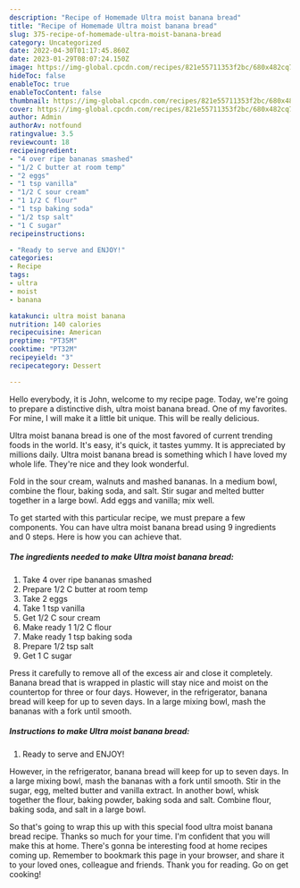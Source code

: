 ```yaml
---
description: "Recipe of Homemade Ultra moist banana bread"
title: "Recipe of Homemade Ultra moist banana bread"
slug: 375-recipe-of-homemade-ultra-moist-banana-bread
category: Uncategorized
date: 2022-04-30T01:17:45.860Z
date: 2023-01-29T08:07:24.150Z
image: https://img-global.cpcdn.com/recipes/821e55711353f2bc/680x482cq70/ultra-moist-banana-bread-recipe-main-photo.jpg
hideToc: false
enableToc: true
enableTocContent: false
thumbnail: https://img-global.cpcdn.com/recipes/821e55711353f2bc/680x482cq70/ultra-moist-banana-bread-recipe-main-photo.jpg
cover: https://img-global.cpcdn.com/recipes/821e55711353f2bc/680x482cq70/ultra-moist-banana-bread-recipe-main-photo.jpg
author: Admin
authorAv: notfound
ratingvalue: 3.5
reviewcount: 18
recipeingredient:
- "4 over ripe bananas smashed"
- "1/2 C butter at room temp"
- "2 eggs"
- "1 tsp vanilla"
- "1/2 C sour cream"
- "1 1/2 C flour"
- "1 tsp baking soda"
- "1/2 tsp salt"
- "1 C sugar"
recipeinstructions:

- "Ready to serve and ENJOY!"
categories:
- Recipe
tags:
- ultra
- moist
- banana

katakunci: ultra moist banana 
nutrition: 140 calories
recipecuisine: American
preptime: "PT35M"
cooktime: "PT32M"
recipeyield: "3"
recipecategory: Dessert

---
```



Hello everybody, it is John, welcome to my recipe page. Today, we're going to prepare a distinctive dish, ultra moist banana bread. One of my favorites. For mine, I will make it a little bit unique. This will be really delicious.

Ultra moist banana bread is one of the most favored of current trending foods in the world. It's easy, it's quick, it tastes yummy. It is appreciated by millions daily. Ultra moist banana bread is something which I have loved my whole life. They're nice and they look wonderful.

Fold in the sour cream, walnuts and mashed bananas. In a medium bowl, combine the flour, baking soda, and salt. Stir sugar and melted butter together in a large bowl. Add eggs and vanilla; mix well.


To get started with this particular recipe, we must prepare a few components. You can have ultra moist banana bread using 9 ingredients and 0 steps. Here is how you can achieve that.

<!--inarticleads1-->

##### The ingredients needed to make Ultra moist banana bread:

1. Take 4 over ripe bananas smashed
1. Prepare 1/2 C butter at room temp
1. Take 2 eggs
1. Take 1 tsp vanilla
1. Get 1/2 C sour cream
1. Make ready 1 1/2 C flour
1. Make ready 1 tsp baking soda
1. Prepare 1/2 tsp salt
1. Get 1 C sugar


Press it carefully to remove all of the excess air and close it completely. Banana bread that is wrapped in plastic will stay nice and moist on the countertop for three or four days. However, in the refrigerator, banana bread will keep for up to seven days. In a large mixing bowl, mash the bananas with a fork until smooth. 

<!--inarticleads2-->

##### Instructions to make Ultra moist banana bread:


1. Ready to serve and ENJOY!

However, in the refrigerator, banana bread will keep for up to seven days. In a large mixing bowl, mash the bananas with a fork until smooth. Stir in the sugar, egg, melted butter and vanilla extract. In another bowl, whisk together the flour, baking powder, baking soda and salt. Combine flour, baking soda, and salt in a large bowl. 

So that's going to wrap this up with this special food ultra moist banana bread recipe. Thanks so much for your time. I'm confident that you will make this at home. There's gonna be interesting food at home recipes coming up. Remember to bookmark this page in your browser, and share it to your loved ones, colleague and friends. Thank you for reading. Go on get cooking!
